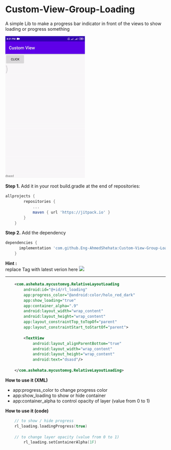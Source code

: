 # Custom-View-Group-Loading 
A simple Lib to make a progress bar indicator in front of the views to show loading or progress something


<p float="left">
	<img src="img/example.gif"  width="250"  />
</p>

**Step 1.** Add it in your root build.gradle at the end of repositories:

``` groovy
allprojects {
		repositories {
			...
			maven { url 'https://jitpack.io' }
		}
	}
```

**Step 2.** Add the dependency
 
``` groovy
dependencies {
	  implementation 'com.github.Eng-AhmedShehata:Custom-View-Group-Loading:Tag'
	}
```

**Hint :**  
 replace Tag with latest verion here
 [![](https://jitpack.io/v/Eng-AhmedShehata/Custom-View-Group-Loading.svg)](https://jitpack.io/#Eng-AhmedShehata/Custom-View-Group-Loading)


---

``` xml
	<com.ashehata.mycustomvg.RelativeLayoutLoading
        android:id="@+id/rl_loading"
        app:progress_color="@android:color/holo_red_dark"
        app:show_loading="true"
        app:container_alpha=".9"
        android:layout_width="wrap_content"
        android:layout_height="wrap_content"
        app:layout_constraintTop_toTopOf="parent"
        app:layout_constraintStart_toStartOf="parent">

        <TextView
            android:layout_alignParentBottom="true"
            android:layout_width="wrap_content"
            android:layout_height="wrap_content"
            android:text="dsasd"/>

    </com.ashehata.mycustomvg.RelativeLayoutLoading>

```

**How to use it (XML)**
* app:progress_color to change progress color
* app:show_loading to show or hide container
* app:container_alpha to control opacity of layer (value from 0 to 1)


**How to use it (code)**
``` kotlin
	// to show / hide progress
	rl_loading.loadingProgress(true)
	
	// to change layer opacity (value from 0 to 1)
        rl_loading.setContainerAlpha(1F)

```



